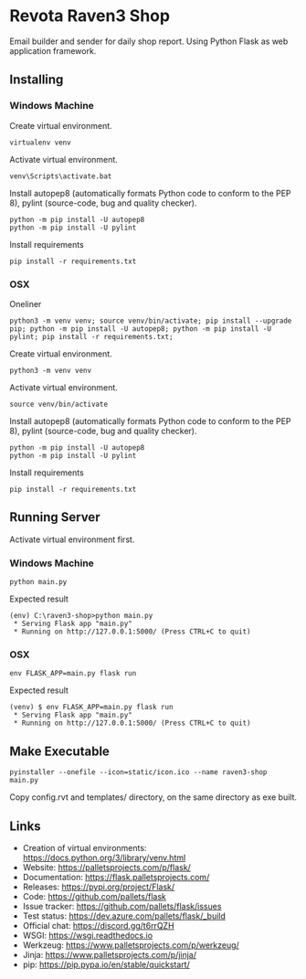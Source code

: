 # Revota Raven3 Shop

Email builder and sender for daily shop report. Using Python Flask as web application framework.

## Installing

### Windows Machine

Create virtual environment.

    virtualenv venv

Activate virtual environment.

    venv\Scripts\activate.bat

Install autopep8 (automatically formats Python code to conform to the PEP 8), pylint (source-code, bug and quality checker).

    python -m pip install -U autopep8
    python -m pip install -U pylint

Install requirements

    pip install -r requirements.txt

### OSX

Oneliner

    python3 -m venv venv; source venv/bin/activate; pip install --upgrade pip; python -m pip install -U autopep8; python -m pip install -U pylint; pip install -r requirements.txt;

Create virtual environment.

    python3 -m venv venv

Activate virtual environment.

    source venv/bin/activate

Install autopep8 (automatically formats Python code to conform to the PEP 8), pylint (source-code, bug and quality checker).

    python -m pip install -U autopep8
    python -m pip install -U pylint

Install requirements

    pip install -r requirements.txt

## Running Server

Activate virtual environment first.

### Windows Machine

    python main.py

Expected result

    (env) C:\raven3-shop>python main.py
     * Serving Flask app "main.py"
     * Running on http://127.0.0.1:5000/ (Press CTRL+C to quit)

### OSX

    env FLASK_APP=main.py flask run

Expected result

    (venv) $ env FLASK_APP=main.py flask run
     * Serving Flask app "main.py"
     * Running on http://127.0.0.1:5000/ (Press CTRL+C to quit)

## Make Executable

    pyinstaller --onefile --icon=static/icon.ico --name raven3-shop main.py

Copy config.rvt and templates/ directory, on the same directory as exe built.

## Links

* Creation of virtual environments: <https://docs.python.org/3/library/venv.html>
* Website: <https://palletsprojects.com/p/flask/>
* Documentation: <https://flask.palletsprojects.com/>
* Releases: <https://pypi.org/project/Flask/>
* Code: <https://github.com/pallets/flask>
* Issue tracker: <https://github.com/pallets/flask/issues>
* Test status: <https://dev.azure.com/pallets/flask/_build>
* Official chat: <https://discord.gg/t6rrQZH>
* WSGI: <https://wsgi.readthedocs.io>
* Werkzeug: <https://www.palletsprojects.com/p/werkzeug/>
* Jinja: <https://www.palletsprojects.com/p/jinja/>
* pip: <https://pip.pypa.io/en/stable/quickstart/>

